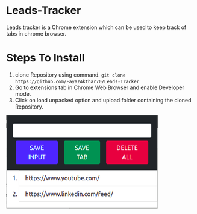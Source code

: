 # Leads-Tracker
Leads tracker is a Chrome extension which can be used to keep track of tabs in chrome browser.
<h1>Steps To Install</h1>
<ol>
  <li>
    clone Repository using command.
    <code>git clone https://github.com/FayazAkthar70/Leads-Tracker </code>
  </li>
  <li>Go to extensions tab in Chrome Web Browser and enable Developer mode.</li>
  <li>Click on load unpacked option and upload folder containing the cloned Repository.</li>
</ol>
<img src="Screenshot from 2022-05-15 16-40-10.png" alt="Preview of extension">
